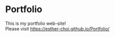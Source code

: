 # Portfolio

This is my portfolio web-site!</br>
Please visit https://esther-choi.github.io/Portfolio/
